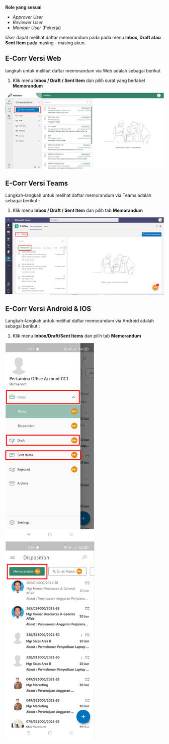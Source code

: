 **Role yang sesuai**

- *Approver User*
- *Reviewer User*
- *Member User* (Pekerja)

*User* dapat melihat daftar memorandum pada pada menu **Inbox, Draft atau Sent Item** pada masing - masing akun. 

## **E-Corr Versi Web**

langkah untuk melihat daftar memorandum via Web adalah sebagai berikut

1. Klik menu **Inbox / Draft / Sent Item** dan pilih surat yang berlabel **Memorandum**

![gambar](Memorandum/MM_Web/02MM-1.png)

## **E-Corr Versi Teams**

Langkah-langkah untuk melihat daftar memorandum via Teams adalah sebagai berikut :

1. Klik menu **Inbox / Draft / Sent Item** dan pilih tab **Memorandum**

![gambar](Memorandum/MM_Teams/MM01.png)

## **E-Corr Versi Android & IOS**

Langkah-langkah untuk melihat daftar memorandum via Android adalah sebagai berikut :

1. Klik menu **Inbox/Draft/Sent Items** dan pilih tab **Memorandum**

![gambar](Memorandum/MM_Android/Daftarmemo/02MM-09.png) 
![gambar](Memorandum/MM_Android/Daftarmemo/02MM-10.png) 




